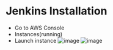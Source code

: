 # Jenkins Installation
- Go to AWS Console
- Instances(running)
- Launch instance
![image](https://github.com/user-attachments/assets/4dbcc8ef-b4ec-4416-9606-643e61f9083f)
![image](https://github.com/user-attachments/assets/3b40dca8-2bc3-46eb-903c-2ca03681d418)
